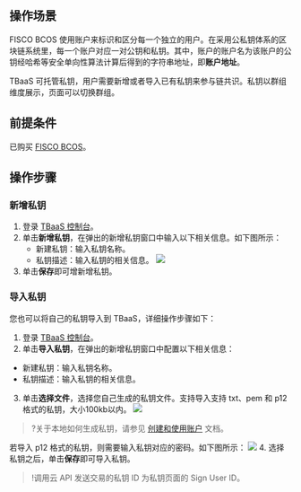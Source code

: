 ## 操作场景

FISCO BCOS 使用账户来标识和区分每一个独立的用户。在采用公私钥体系的区块链系统里，每一个账户对应一对公钥和私钥。其中，账户的账户名为该账户的公钥经哈希等安全单向性算法计算后得到的字符串地址，即**账户地址**。

TBaaS 可托管私钥，用户需要新增或者导入已有私钥来参与链共识。私钥以群组维度展示，页面可以切换群组。

## 前提条件

已购买 [FISCO BCOS](https://buy.cloud.tencent.com/tbaas_blockchain/bcos)。


## 操作步骤

### 新增私钥

1. 登录 [TBaaS 控制台](https://console.cloud.tencent.com/tbaas/bcos)。
2. 单击**新增私钥**，在弹出的新增私钥窗口中输入以下相关信息。如下图所示：
	- 新建私钥：输入私钥名称。
	- 私钥描述：输入私钥的相关信息。
![](https://main.qcloudimg.com/raw/b6308571faa64d0c78281d3206f8f698.png)
3.  单击**保存**即可增新增私钥。



### 导入私钥

您也可以将自己的私钥导入到 TBaaS，详细操作步骤如下：

1. 登录 [TBaaS 控制台](https://console.cloud.tencent.com/tbaas/bcos)。
2. 单击**导入私钥**，在弹出的新增私钥窗口中配置以下相关信息：
 - 新建私钥：输入私钥名称。
 - 私钥描述：输入私钥的相关信息。
3. 单击**选择文件**，选择您自己生成的私钥文件。支持导入支持 txt、pem 和 p12 格式的私钥，大小100kb以内。
![](https://main.qcloudimg.com/raw/d7c7244dab4b4d10a7d08f1ba48c7011.png)
>?关于本地如何生成私钥，请参见 [创建和使用账户](https://fisco-bcos-documentation.readthedocs.io/zh_CN/latest/docs/manual/account.html) 文档。
>
若导入 p12 格式的私钥，则需要输入私钥对应的密码。如下图所示：
![](https://main.qcloudimg.com/raw/ccde52edb04e83c2c10ece8b0c6de398.png)
4. 选择私钥之后，单击**保存**即可导入私钥。
>!调用云 API 发送交易的私钥 ID 为私钥页面的 Sign User ID。
